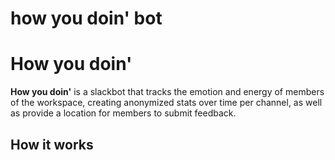 # how you doin' bot
# How you doin' 

**How you doin'** is a slackbot that tracks the emotion and energy of members of the workspace, creating anonymized stats over time per channel, as well as provide a location for members to submit feedback.

## How it works
